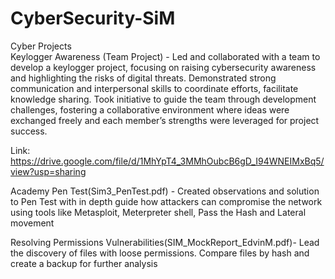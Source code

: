 # CyberSecurity-SiM
Cyber Projects  
Keylogger Awareness (Team Project) - Led and collaborated with a team to develop a keylogger project, focusing on raising cybersecurity awareness and highlighting the risks of digital threats. Demonstrated strong communication and interpersonal skills to coordinate efforts, facilitate knowledge sharing. Took initiative to guide the team through development challenges, fostering a collaborative environment where ideas were exchanged freely and each member’s strengths were leveraged for project success.

Link:
https://drive.google.com/file/d/1MhYpT4_3MMhOubcB6gD_I94WNEIMxBq5/view?usp=sharing

Academy Pen Test(Sim3_PenTest.pdf) - Created observations and solution to Pen Test with in depth guide how attackers can compromise the network using tools like Metasploit, Meterpreter shell, Pass the Hash and Lateral movement

Resolving Permissions Vulnerabilities(SIM_MockReport_EdvinM.pdf)- Lead the discovery of files with loose permissions. Compare files by hash and create a backup for further analysis
